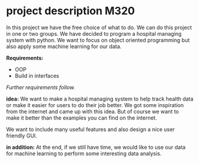 # project description M320

In this project we have the free choice of what to do. We can do this project in one or two groups. We have decided to program a hospital managing system with python. We want to focus on object oriented programming but also apply some machine learning for our data.

**Requirements:**
- OOP 
- Build in interfaces

*Further requirements follow.*

**idea:**
We want to make a hospital managing system to help track health data or make it easier for users to do their job better. We got some inspiration from the internet and came up with this idea. But of course we want to make it better than the examples you can find on the internet.

We want to include many useful features and also design a nice user friendly GUI.


**in addition:**
At the end, if we still have time, we would like to use our data for machine learning to perform some interesting data analysis.


